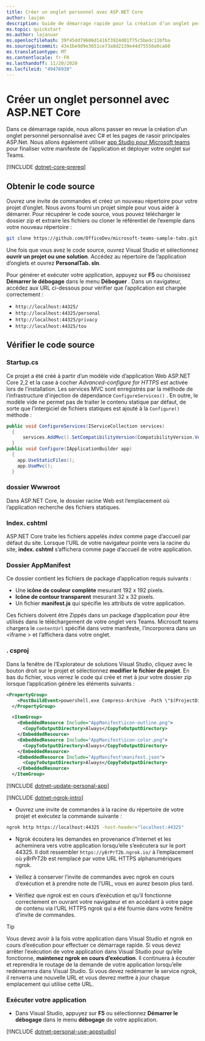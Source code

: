 ```yaml
---
title: Créer un onglet personnel avec ASP.NET Core
author: laujan
description: Guide de démarrage rapide pour la création d’un onglet personnel personnalisé avec ASP.NET Core.
ms.topic: quickstart
ms.author: lajanuar
ms.openlocfilehash: 39f45dd79606d1416f3924d01f75c5bedc11bfba
ms.sourcegitcommit: 43e1be9d9e3651ce73a8d2139e44d75550a0ca60
ms.translationtype: MT
ms.contentlocale: fr-FR
ms.lasthandoff: 11/20/2020
ms.locfileid: "49476938"
---
```

# <a name="create-a-personal-tab-with-aspnet-core"></a>Créer un onglet personnel avec ASP.NET Core

Dans ce démarrage rapide, nous allons passer en revue la création d’un onglet personnel personnalisé avec C# et les pages de rasoir principales ASP.Net. Nous allons également utiliser [app Studio pour Microsoft teams](~/concepts/build-and-test/app-studio-overview.md) pour finaliser votre manifeste de l’application et déployer votre onglet sur Teams.

[!INCLUDE [dotnet-core-prereq](~/includes/tabs/dotnet-core-prereq.md)]

## <a name="get-the-source-code"></a>Obtenir le code source

Ouvrez une invite de commandes et créez un nouveau répertoire pour votre projet d’onglet. Nous avons fourni un projet simple pour vous aider à démarrer. Pour récupérer le code source, vous pouvez télécharger le dossier zip et extraire les fichiers ou cloner le référentiel de l’exemple dans votre nouveau répertoire :

```bash
git clone https://github.com/OfficeDev/microsoft-teams-sample-tabs.git
```

Une fois que vous avez le code source, ouvrez Visual Studio et sélectionnez **ouvrir un projet ou une solution**. Accédez au répertoire de l’application d’onglets et ouvrez **PersonalTab. sln**.

Pour générer et exécuter votre application, appuyez sur **F5** ou choisissez **Démarrer le débogage** dans le menu **Déboguer** . Dans un navigateur, accédez aux URL ci-dessous pour vérifier que l’application est chargée correctement :

- `http://localhost:44325/`
- `http://localhost:44325/personal`
- `http://localhost:44325/privacy`
- `http://localhost:44325/tou`

## <a name="review-the-source-code"></a>Vérifier le code source

### <a name="startupcs"></a>Startup.cs

Ce projet a été créé à partir d’un modèle vide d’application Web ASP.NET Core 2,2 et la case à cocher *Advanced-configure for HTTPS* est activée lors de l’installation. Les services MVC sont enregistrés par la méthode de l’infrastructure d’injection de dépendance `ConfigureServices()` . En outre, le modèle vide ne permet pas de traiter le contenu statique par défaut, de sorte que l’intergiciel de fichiers statiques est ajouté à la `Configure()` méthode :

```csharp
public void ConfigureServices(IServiceCollection services)
  {
      services.AddMvc().SetCompatibilityVersion(CompatibilityVersion.Version_2_2);
  }
public void Configure(IApplicationBuilder app)
  {
    app.UseStaticFiles();
    app.UseMvc();
  }
```

### <a name="wwwroot-folder"></a>dossier Wwwroot

Dans ASP.NET Core, le dossier racine Web est l’emplacement où l’application recherche des fichiers statiques.

### <a name="indexcshtml"></a>Index. cshtml

ASP.NET Core traite les fichiers appelés *index* comme page d’accueil par défaut du site. Lorsque l’URL de votre navigateur pointe vers la racine du site, **index. cshtml** s’affichera comme page d’accueil de votre application.

### <a name="appmanifest-folder"></a>Dossier AppManifest

Ce dossier contient les fichiers de package d’application requis suivants :

- Une **icône de couleur complète** mesurant 192 x 192 pixels.
- **Icône de contour transparent** mesurant 32 x 32 pixels.
- Un fichier **manifest.js** qui spécifie les attributs de votre application.

Ces fichiers doivent être Zippés dans un package d’application pour être utilisés dans le téléchargement de votre onglet vers Teams. Microsoft teams chargera le `contentUrl` spécifié dans votre manifeste, l’incorporera dans un <iframe \> et l’affichera dans votre onglet.

### <a name="csproj"></a>. csproj

Dans la fenêtre de l’Explorateur de solutions Visual Studio, cliquez avec le bouton droit sur le projet et sélectionnez **modifier le fichier de projet**. En bas du fichier, vous verrez le code qui crée et met à jour votre dossier zip lorsque l’application génère les éléments suivants :

```xml
<PropertyGroup>
    <PostBuildEvent>powershell.exe Compress-Archive -Path \"$(ProjectDir)AppManifest\*\" -DestinationPath \"$(TargetDir)tab.zip\" -Force</PostBuildEvent>
  </PropertyGroup>

  <ItemGroup>
    <EmbeddedResource Include="AppManifest\icon-outline.png">
      <CopyToOutputDirectory>Always</CopyToOutputDirectory>
    </EmbeddedResource>
    <EmbeddedResource Include="AppManifest\icon-color.png">
      <CopyToOutputDirectory>Always</CopyToOutputDirectory>
    </EmbeddedResource>
    <EmbeddedResource Include="AppManifest\manifest.json">
      <CopyToOutputDirectory>Always</CopyToOutputDirectory>
    </EmbeddedResource>
  </ItemGroup>
```

[!INCLUDE  [dotnet-update-personal-app](~/includes/tabs/dotnet-update-personal-app.md)]

[!INCLUDE [dotnet-ngrok-intro](~/includes/tabs/dotnet-ngrok-intro.md)]

- Ouvrez une invite de commandes à la racine du répertoire de votre projet et exécutez la commande suivante :

```bash
ngrok http https://localhost:44325 -host-header="localhost:44325"
```

- Ngrok écoutera les demandes en provenance d’Internet et les acheminera vers votre application lorsqu’elle s’exécutera sur le port 44325.  Il doit ressembler `https://y8rPrT2b.ngrok.io/` à l’emplacement où *y8rPrT2b* est remplacé par votre URL HTTPS alphanumériques ngrok.

- Veillez à conserver l’invite de commandes avec ngrok en cours d’exécution et à prendre note de l’URL, vous en aurez besoin plus tard.

- Vérifiez que *ngrok* est en cours d’exécution et qu’il fonctionne correctement en ouvrant votre navigateur et en accédant à votre page de contenu via l’URL HTTPS ngrok qui a été fournie dans votre fenêtre d’invite de commandes.

>[!TIP]
>Vous devez avoir à la fois votre application dans Visual Studio et ngrok en cours d’exécution pour effectuer ce démarrage rapide. Si vous devez arrêter l’exécution de votre application dans Visual Studio pour qu’elle fonctionne, **maintenez ngrok en cours d’exécution**. Il continuera à écouter et reprendra le routage de la demande de votre application lorsqu’elle redémarrera dans Visual Studio. Si vous devez redémarrer le service ngrok, il renverra une nouvelle URL et vous devrez mettre à jour chaque emplacement qui utilise cette URL.

### <a name="run-your-application"></a>Exécuter votre application

- Dans Visual Studio, appuyez sur **F5** ou sélectionnez **Démarrer le débogage** dans le menu **débogage** de votre application.

[!INCLUDE [dotnet-personal-use-appstudio](~/includes/tabs/dotnet-personal-use-appstudio.md)]
